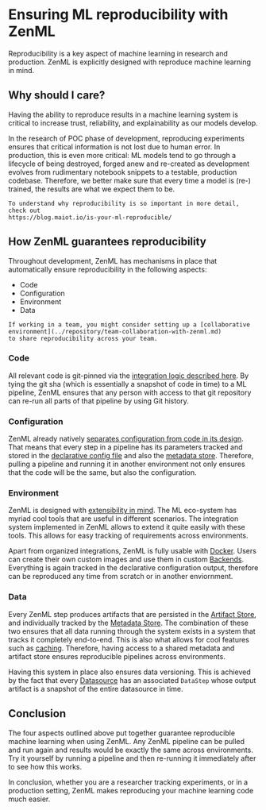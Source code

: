# Ensuring ML reproducibility with ZenML
Reproducibility is a key aspect of machine learning in research and production. ZenML is explicitly designed with 
reproduce machine learning in mind.

## Why should I care?
Having the ability to reproduce results in a machine learning system is critical to increase trust, reliability, and 
explainability as our models develop.


In the research of POC phase of development, reproducing experiments ensures that critical information is not lost due to 
human error. In production, this is even more critical: ML models tend to go through a lifecycle of being destroyed, forged anew and re-created as development evolves 
from rudimentary notebook snippets to a testable, production codebase. Therefore, we better make sure that every 
time a model is (re-) trained, the results are what we expect them to be.

```{hint}
To understand why reproducibility is so important in more detail, check out 
https://blog.maiot.io/is-your-ml-reproducible/
```

## How ZenML guarantees reproducibility
Throughout development, ZenML has mechanisms in place that automatically ensure reproducibility in the following aspects:

* Code
* Configuration
* Environment
* Data

```{hint}
If working in a team, you might consider setting up a [collaborative environment](../repository/team-collaboration-with-zenml.md)  
to share reproducibility across your team.
```

### Code
All relevant code is git-pinned via the [integration logic described here](../repository/integration-with-git.md). By tying the 
git sha (which is essentially a snapshot of code in time) to a ML pipeline, ZenML ensures that any person with access to that 
git repository can re-run all parts of that pipeline by using Git history.

### Configuration
ZenML already natively [separates configuration from code in its design](). That means that every step in a pipeline has its parameters 
tracked and stored in the [declarative config file](../pipelines/what-is-a-pipeline.md) and also the [metadata store](../repository/metadata-store.md).
Therefore, pulling a pipeline and running it in another environment not only ensures that the code will be the same, but also the 
configuration.

### Environment
ZenML is designed with [extensibility in mind](). The ML eco-system has myriad cool tools that are useful in different scenarios. The 
integration system implemented in ZenML allows to extend it quite easily with these tools. This allows for easy tracking of 
requirements across environments.

Apart from organized integrations, ZenML is fully usable with [Docker](../backends/using-docker.md). Users can create their own custom images 
and use them in custom [Backends](../backends/what-is-a-backend.md). Everything is again tracked in the declarative configuration output, therefore 
can be reproduced any time from scratch or in another enviornment.

### Data
Every ZenML step produces artifacts that are persisted in the [Artifact Store](../repository/artifact-store.md), and individually 
tracked by the [Metadata Store](../repository/metadata-store.md). The combination of these two ensures that all data running through 
the system exists in a system that tracks it completely end-to-end. This is also what allows for cool features such as [caching](../pipelines/reusing-artifacts.md). 
Therefore, having access to a shared metadata and artifact store ensures reproducible pipelines across environments.

Having this system in place also ensures data versioning. This is achieved by the fact that every [Datasource](../datasources/what-is-a-datasource.md) has an 
associated `DataStep` whose output artifact is a snapshot of the entire datasource in time.

## Conclusion
The four aspects outlined above put together guarantee reproducible machine learning when using ZenML. Any ZenML pipeline 
can be pulled and run again and results would be exactly the same across environments. Try it yourself by running a pipeline and 
then re-running it immediately after to see how this works.

In conclusion, whether you are a researcher tracking experiments, or in a production setting, ZenML makes reproducing your 
machine learning code much easier.